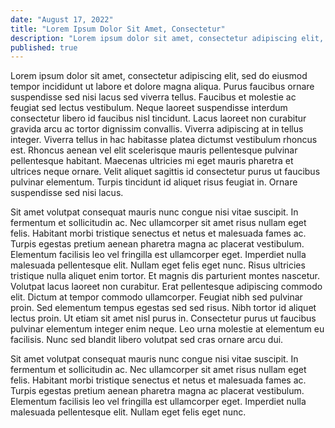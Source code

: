 ```yaml
---
date: "August 17, 2022"
title: "Lorem Ipsum Dolor Sit Amet, Consectetur"
description: "Lorem ipsum dolor sit amet, consectetur adipiscing elit, sed do eiusmod tempor incididunt ut labore et dolore magna aliqua. Purus faucibus ornare suspendisse sed nisi lacus sed viverra tellus."
published: true
---
```

Lorem ipsum dolor sit amet, consectetur adipiscing elit, sed do eiusmod tempor incididunt ut labore et dolore magna aliqua. Purus faucibus ornare suspendisse sed nisi lacus sed viverra tellus. Faucibus et molestie ac feugiat sed lectus vestibulum. Neque laoreet suspendisse interdum consectetur libero id faucibus nisl tincidunt. Lacus laoreet non curabitur gravida arcu ac tortor dignissim convallis. Viverra adipiscing at in tellus integer. Viverra tellus in hac habitasse platea dictumst vestibulum rhoncus est. Rhoncus aenean vel elit scelerisque mauris pellentesque pulvinar pellentesque habitant. Maecenas ultricies mi eget mauris pharetra et ultrices neque ornare. Velit aliquet sagittis id consectetur purus ut faucibus pulvinar elementum. Turpis tincidunt id aliquet risus feugiat in. Ornare suspendisse sed nisi lacus.

Sit amet volutpat consequat mauris nunc congue nisi vitae suscipit. In fermentum et sollicitudin ac. Nec ullamcorper sit amet risus nullam eget felis. Habitant morbi tristique senectus et netus et malesuada fames ac. Turpis egestas pretium aenean pharetra magna ac placerat vestibulum. Elementum facilisis leo vel fringilla est ullamcorper eget. Imperdiet nulla malesuada pellentesque elit. Nullam eget felis eget nunc. Risus ultricies tristique nulla aliquet enim tortor. Et magnis dis parturient montes nascetur. Volutpat lacus laoreet non curabitur. Erat pellentesque adipiscing commodo elit. Dictum at tempor commodo ullamcorper. Feugiat nibh sed pulvinar proin. Sed elementum tempus egestas sed sed risus. Nibh tortor id aliquet lectus proin. Ut etiam sit amet nisl purus in. Consectetur purus ut faucibus pulvinar elementum integer enim neque. Leo urna molestie at elementum eu facilisis. Nunc sed blandit libero volutpat sed cras ornare arcu dui.

Sit amet volutpat consequat mauris nunc congue nisi vitae suscipit. In fermentum et sollicitudin ac. Nec ullamcorper sit amet risus nullam eget felis. Habitant morbi tristique senectus et netus et malesuada fames ac. Turpis egestas pretium aenean pharetra magna ac placerat vestibulum. Elementum facilisis leo vel fringilla est ullamcorper eget. Imperdiet nulla malesuada pellentesque elit. Nullam eget felis eget nunc.